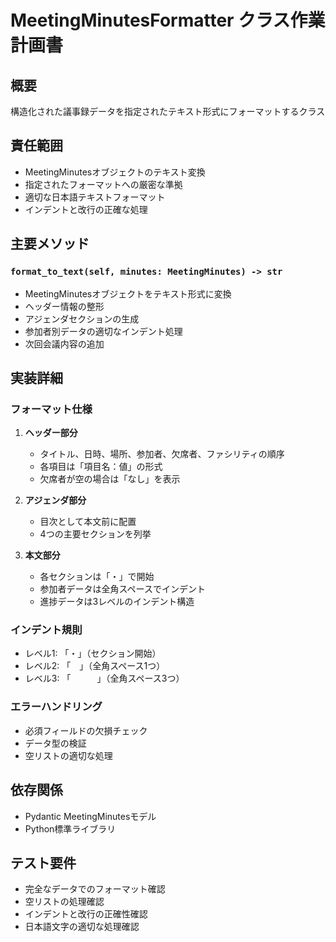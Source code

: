 # MeetingMinutesFormatter クラス作業計画書

## 概要
構造化された議事録データを指定されたテキスト形式にフォーマットするクラス

## 責任範囲
- MeetingMinutesオブジェクトのテキスト変換
- 指定されたフォーマットへの厳密な準拠
- 適切な日本語テキストフォーマット
- インデントと改行の正確な処理

## 主要メソッド

### `format_to_text(self, minutes: MeetingMinutes) -> str`
- MeetingMinutesオブジェクトをテキスト形式に変換
- ヘッダー情報の整形
- アジェンダセクションの生成
- 参加者別データの適切なインデント処理
- 次回会議内容の追加

## 実装詳細

### フォーマット仕様
1. **ヘッダー部分**
   - タイトル、日時、場所、参加者、欠席者、ファシリティの順序
   - 各項目は「項目名：値」の形式
   - 欠席者が空の場合は「なし」を表示

2. **アジェンダ部分**
   - 目次として本文前に配置
   - 4つの主要セクションを列挙

3. **本文部分**
   - 各セクションは「・」で開始
   - 参加者データは全角スペースでインデント
   - 進捗データは3レベルのインデント構造

### インデント規則
- レベル1: 「・」（セクション開始）
- レベル2: 「　」（全角スペース1つ）
- レベル3: 「　　　」（全角スペース3つ）

### エラーハンドリング
- 必須フィールドの欠損チェック
- データ型の検証
- 空リストの適切な処理

## 依存関係
- Pydantic MeetingMinutesモデル
- Python標準ライブラリ

## テスト要件
- 完全なデータでのフォーマット確認
- 空リストの処理確認
- インデントと改行の正確性確認
- 日本語文字の適切な処理確認
